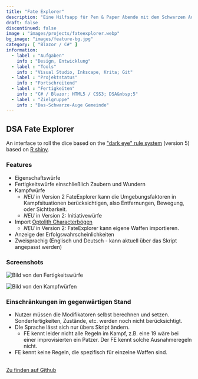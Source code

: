 ```yaml
---
title: "Fate Explorer"
description: "Eine Hilfsapp für Pen & Paper Abende mit dem Schwarzen Auge"
draft: false
discontinued: false
image : "images/projects/fateexplorer.webp"
bg_image: "images/feature-bg.jpg"
category: [ "Blazor / C#" ]
information:
  - label : "Aufgaben"
    info : "Design, Entwicklung"
  - label : "Tools"
    info : "Visual Studio, Inkscape, Krita; Git"
  - label : "Projektstatus"
    info : "Fortschreitend"
  - label : "Fertigkeiten"
    info : "C# / Blazor; HTML5 / CSS3; DSA&nbsp;5"
  - label : "Zielgruppe"
    info : "Das-Schwarze-Auge Gemeinde"
---
```


## DSA Fate Explorer

An interface to roll the dice based on the ["dark eye" rule system](https://ulisses-regelwiki.de/index.php/home.html) (version 5) based on [R shiny](https://shiny.rstudio.com/).


### Features

* Eigenschaftswürfe
* Fertigkeitswürfe einschließlich Zaubern und Wundern
* Kampfwürfe
  * *NEU* in Version 2 FateExplorer kann die Umgebungsfaktoren in Kampfsituationen berücksichtigen, also Entfernungen, Bewegung, oder Sichtbarkeit.
  * *NEU* in Version 2: Initiativewürfe
* Import [Optolith Characterbögen](https://optolith.app/en/)
  * *NEU* in Version 2: FateExplorer kann eigene Waffen importieren.
* Anzeige der Erfolgswahrscheinlichkeiten
* Zweisprachig (Englisch und Deutsch - kann aktuell über das Skript angepasst werden)


### Screenshots

![Bild von den Fertigkeitswürfe](/images/projects/fe_screenshot_skill.jpg)

![Bild von den Kampfwürfen](/images/projects/fe_screenshot_combat.jpg)



### Einschränkungen im gegenwärtigen Stand

* Nutzer müssen die Modifikatoren selbst berechnen und setzen. Sonderfertigkeiten, Zustände, etc. werden noch nicht berücksichtigt.
* DIe Sprache lässt sich nur übers Skript ändern.
    * FE kennt leider nicht alle Regeln im Kampf, z.B. eine 19 wäre bei einer improvisierten ein Patzer. Der FE kennt solche Ausnahmeregeln nicht.
* FE kennt keine Regeln, die spezifisch für einzelne Waffen sind.

<br/>
<a href="https://github.com/SigurdJanson/Fate-Explorer">Zu finden auf Github</a>

